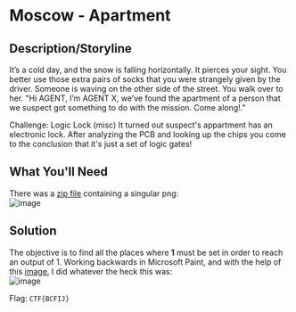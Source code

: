 # Moscow - Apartment

## Description/Storyline
It’s a cold day, and the snow is falling horizontally. It pierces your sight. You better use those extra pairs of socks that you were strangely given by the driver. Someone is waving on the other side of the street. You walk over to her. "Hi AGENT, I’m AGENT X, we’ve found the apartment of a person that we suspect got something to do with the mission. Come along!."

Challenge: Logic Lock (misc)
It turned out suspect's appartment has an electronic lock. After analyzing the PCB and looking up the chips you come to the conclusion that it's just a set of logic gates!

## What You'll Need
There was a [zip file](https://storage.googleapis.com/gctf-2021-attachments-project/419bcccb21e0773e1a7db7ddcb4d557c7d19b5a76cd421851d9e20ab451702b252de11e90d14c3992f14bb4c5b330ea5368f8c52eb1e4c8f82f153aea6566d56) containing a singular png:  
![image](https://i.imgur.com/UySyPWD.png)

## Solution
The objective is to find all the places where **1** must be set in order to reach an output of 1. Working backwards in Microsoft Paint, and with the help of this [image](https://www.circuitbasics.com/wp-content/uploads/2020/05/image-88.png), I did whatever the heck this was:  
![image](https://i.imgur.com/Xv12xRm.png)

Flag: `CTF{BCFIJ}`
